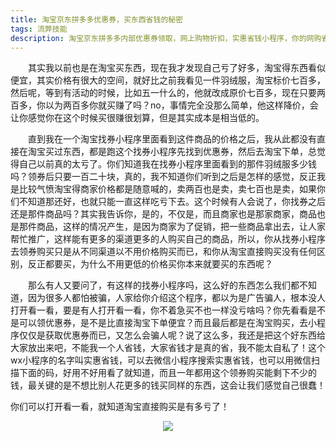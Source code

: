 ```yaml
---
title: 淘宝京东拼多多优惠券，买东西省钱的秘密
tags: 流弊技能
description: 淘宝京东拼多多内部优惠券领取，网上购物折扣，实惠省钱小程序，你的网购省钱小助手，帮你在网上购物省钱
---
```


&emsp;&emsp;其实我以前也是在淘宝买东西，现在我才发现自己亏了好多，淘宝得东西看似便宜，其实价格有很大的空间，就好比之前我看见一件羽绒服，淘宝标价七百多，然后呢，等到有活动的时候，比如五一什么的，他就改成原价七百多，现在只要两百多，你以为两百多你就买赚了吗？no，事情完全没那么简单，他这样降价，会让你感觉你在这个时候买很赚很划算，但是其实成本是相当低的。

&emsp;&emsp;直到我在一个淘宝找券小程序里面看到这件商品的价格之后，我从此都没有直接在淘宝买过东西，都是跑这个找券小程序先找到优惠券，然后去淘宝下单，总觉得自己以前真的太亏了。你们知道我在找券小程序里面看到的那件羽绒服多少钱吗？领券后只要一百二十块，真的，我不知道你们听到之后是怎样的感觉，反正我是比较气愤淘宝得商家价格都是随意喊的，卖两百也是卖，卖七百也是卖，如果你们不知道那还好，也就只能一直这样吃亏下去。这个时候有人会说了，你找券之后还是那件商品吗？其实我告诉你，是的，不仅是，而且商家也是那家商家，商品也是那件商品，这样的情况产生，是因为商家为了促销，把一些商品拿出去，让人家帮忙推广，这样能有更多的渠道更多的人购买自己的商品，所以，你从找券小程序去领券购买只是从不同渠道以不用价格购买而已，和你从淘宝直接购买没有任何区别，反正都要买，为什么不用更低的价格买你本来就要买的东西呢？

&emsp;&emsp;那么有人又要问了，有这样的找券小程序吗，这么好的东西怎么我们都不知道，因为很多人都怕被骗，人家给你介绍这个程序，都以为是广告骗人，根本没人打开看一看，要是有人打开看一看，你不着急买不也一样没亏啥吗？你先看看是不是可以领优惠券，是不是比直接淘宝下单便宜？而且最后都是在淘宝购买，去小程序仅仅是获取优惠券而已，又怎么会骗人呢？说了这么多，我还是把这个好东西给大家放出来吧，不能我一个人省钱，大家省钱才是真的省，我不能太自私了！这个wx小程序的名字叫实惠省钱，可以去微信小程序搜索实惠省钱，也可以用微信扫描下面的码，好用不好用看了就知道，而且一年都用这个领券购买能剩下不少的钱，最关键的是不想比别人花更多的钱买同样的东西，这会让我们感觉自己很蠢！

你们可以打开看一看，就知道淘宝直接购买是有多亏了！
<center style="margin-bottom:10px;"><img src="https://s1.ax1x.com/2020/06/24/Nd4JTe.jpg" /></center>


